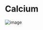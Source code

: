 # Calcium

![image](https://github.com/FiboDev/Calcium/assets/82924017/5d78c004-01f7-445d-aab6-ec46e93825ae)
